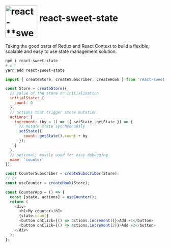 <h1>
  <img align="middle" src="https://user-images.githubusercontent.com/84136/59560300-2fca8e80-9053-11e9-8f90-76d9ef281ca6.png" alt="react-**sweet-state** logo" height="100" />
  <span>react-sweet-state</span>
</h1>

Taking the good parts of Redux and React Context to build a flexible, scalable and easy to use state management solution.

```sh
npm i react-sweet-state
# or
yarn add react-sweet-state
```

```js
import { createStore, createSubscriber, createHook } from 'react-sweet-state';

const Store = createStore({
  // value of the store on initialisation
  initialState: {
    count: 0
  },
  // actions that trigger store mutation
  actions: {
    increment: (by = 1) => ({ setState, getState }) => {
      // mutate state synchronously
      setState({
        count: getState().count + by
      });
    }
  },
  // optional, mostly used for easy debugging
  name: 'counter'
});

const CounterSubscriber = createSubscriber(Store);
// or
const useCounter = createHook(Store);

const CounterApp = () => {
  const [state, actions] = useCounter();
  return (
    <div>
      <h1>My counter</h1>
      {state.count}
      <button onClick={() => actions.increment()}>Add +1</button>
      <button onClick={() => actions.increment(2)}>Add +2</button>
    </div>
  );
};
```
